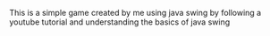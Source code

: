This is a simple game created by me using java swing by following a youtube tutorial and understanding the basics of java swing
